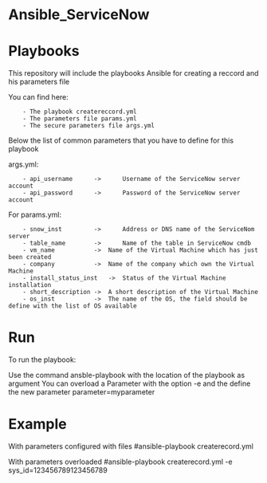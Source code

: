 
# Ansible_ServiceNow

# Playbooks

This repository will include the playbooks Ansible for creating a reccord and his parameters file

You can find here:

        - The playbook createreccord.yml
        - The parameters file params.yml
        - The secure parameters file args.yml



Below the list of common parameters that you have to define for this playbook

args.yml:

        - api_username		->      Username of the ServiceNow server account
        - api_password		->      Password of the ServiceNow server account

For params.yml:

        - snow_inst     	->      Address or DNS name of the ServiceNom server
        - table_name    	->      Name of the table in ServiceNow cmdb
        - vm_name       	-> 	Name of the Virtual Machine which has just been created
        - company       	->	Name of the company which own the Virtual Machine
        - install_status_inst	->	Status of the Virtual Machine installation
        - short_description	->	A short description of the Virtual Machine
        - os_inst       	-> 	The name of the OS, the field should be define with the list of OS available

# Run

To run the playbook:

Use the command ansble-playbook with the location of the playbook as argument
You can overload a Parameter with the option -e and the define the new parameter parameter=myparameter

# Example

With parameters configured with files
#ansible-playbook createrecord.yml 

With parameters overloaded
#ansible-playbook createrecord.yml -e sys_id=123456789123456789


